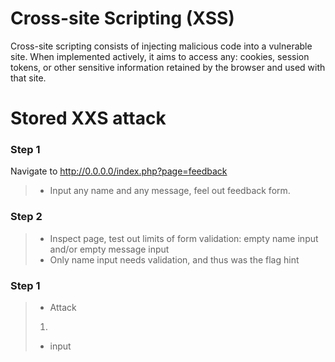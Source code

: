 # Cross-site Scripting (XSS)
Cross-site scripting consists of injecting malicious code into a vulnerable site. When implemented actively, it aims to access any: cookies, session tokens, or other sensitive information retained by the browser and used with that site.  

# Stored XXS attack

### Step 1
Navigate to http://0.0.0.0/index.php?page=feedback
> * Input any name and any message, feel out feedback form.  

### Step 2
> * Inspect page, test out limits of form validation: empty name input and/or empty message input  
> * Only name input needs validation, and thus was the flag hint  

### Step 1
> * Attack
> 1. <script>alert()</script>
> * input _<script>al_ in name field  
**The flag is : 0FBB54BBF7D099713CA4BE297E1BC7DA0173D8B3C21C1811B916A3A86652724E**

* https://owasp.org/www-community/attacks/xss/